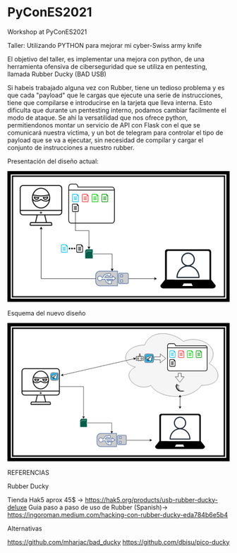 # PyConES2021
Workshop at PyConES2021

Taller: Utilizando PYTHON para mejorar mi cyber-Swiss army knife

El objetivo del taller, es implementar una mejora con python, de una herramienta ofensiva de ciberseguridad que se utiliza en pentesting, llamada Rubber Ducky (BAD USB)

Si habeis trabajado alguna vez con Rubber, tiene un tedioso problema y es que cada "payload" que le cargas que ejecute una serie de instrucciones, tiene que compilarse e introducirse en la tarjeta que lleva interna. Esto dificulta que durante un pentesting interno, podamos cambiar facilmente el modo de ataque. Se ahí la versatilidad que nos ofrece python, permitiendonos montar un servicio de API con Flask con el que se comunicará nuestra víctima, y un bot de telegram para controlar el tipo de payload que se va a ejecutar, sin necesidad de compilar y cargar el conjunto de instrucciones a nuestro rubber.

Presentación del diseño actual:

![image](https://github.com/dgonzc01/PyConES2021/blob/main/Images/image1.png)

Esquema del nuevo diseño

![image](https://github.com/dgonzc01/PyConES2021/blob/main/Images/image2.png)

REFERENCIAS

Rubber Ducky

Tienda Hak5 aprox 45$ -> https://hak5.org/products/usb-rubber-ducky-deluxe
Guia paso a paso de uso de Rubber (Spanish)-> https://ingoroman.medium.com/hacking-con-rubber-ducky-eda784b6e5b4


Alternativas

https://github.com/mharjac/bad_ducky
https://github.com/dbisu/pico-ducky

